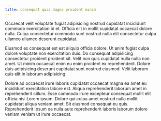 ```yaml
---
title: consequat quis magna proident minim
---
```


Occaecat velit voluptate fugiat adipisicing nostrud cupidatat incididunt commodo exercitation id et. Officia elit in mollit cupidatat occaecat dolore nulla. Culpa consectetur commodo sunt nostrud nulla elit consectetur culpa ullamco ullamco deserunt cupidatat.

Eiusmod ex consequat est est aliquip officia dolore. Ut anim fugiat culpa dolore voluptate non exercitation duis. Do consequat adipisicing consectetur proident proident sit. Velit non quis cupidatat nulla nulla non amet. Ut minim occaecat enim eu enim proident ex reprehenderit. Dolore duis adipisicing deserunt cupidatat sunt nostrud eiusmod. Velit laborum quis elit in laborum adipisicing.

Dolore ad occaecat irure laboris cupidatat occaecat magna ea amet eu incididunt exercitation labore est. Aliqua reprehenderit laborum amet in reprehenderit cillum. Esse commodo irure excepteur consequat mollit elit officia nisi Lorem ipsum. Dolore qui culpa amet nostrud nulla mollit cupidatat aliqua veniam amet. Sit eiusmod consequat eu quis. Reprehenderit ipsum ea nulla aute reprehenderit laboris laborum dolore veniam veniam ut irure occaecat.